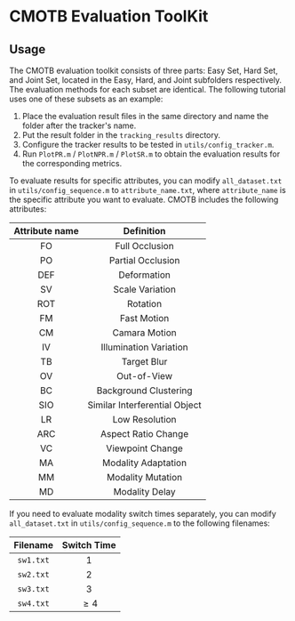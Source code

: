 # CMOTB Evaluation ToolKit

## Usage

The CMOTB evaluation toolkit consists of three parts: Easy Set, Hard Set, and Joint Set, located in the Easy, Hard, and Joint subfolders respectively. The evaluation methods for each subset are identical. The following tutorial uses one of these subsets as an example:

1. Place the evaluation result files in the same directory and name the folder after the tracker's name.
2. Put the result folder in the `tracking_results` directory.
3. Configure the tracker results to be tested in `utils/config_tracker.m`.
4. Run `PlotPR.m` / `PlotNPR.m` / `PlotSR.m` to obtain the evaluation results for the corresponding metrics.

To evaluate results for specific attributes, you can modify `all_dataset.txt` in `utils/config_sequence.m` to `attribute_name.txt`, where `attribute_name` is the specific attribute you want to evaluate. CMOTB includes the following attributes:

| Attribute name |          Definition           |
| :------------: | :---------------------------: |
|       FO       |        Full Occlusion         |
|       PO       |       Partial Occlusion       |
|      DEF       |          Deformation          |
|       SV       |        Scale Variation        |
|      ROT       |           Rotation            |
|       FM       |          Fast Motion          |
|       CM       |         Camara Motion         |
|       IV       |    Illumination Variation     |
|       TB       |          Target Blur          |
|       OV       |          Out-of-View          |
|       BC       |     Background Clustering     |
|      SIO       | Similar Interferential Object |
|       LR       |        Low Resolution         |
|      ARC       |      Aspect Ratio Change      |
|       VC       |       Viewpoint Change        |
|       MA       |      Modality Adaptation      |
|       MM       |       Modality Mutation       |
|       MD       |        Modality Delay         |

If you need to evaluate modality switch times separately, you can modify `all_dataset.txt` in `utils/config_sequence.m` to the following filenames:

| Filename  | Switch Time |
| :-------: | :---------: |
| `sw1.txt` |     $1$     |
| `sw2.txt` |     $2$     |
| `sw3.txt` |     $3$     |
| `sw4.txt` |   $\ge 4$   |